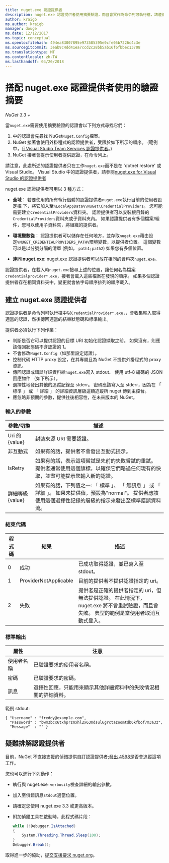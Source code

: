 ```yaml
---
title: nuget.exe 認證提供者
description: nuget.exe 認證提供者使用摘要驗證，而且會實作為命令列可執行檔，請遵循特定的慣例。
author: kraigb
ms.author: kraigb
manager: douge
ms.date: 12/12/2017
ms.topic: conceptual
ms.openlocfilehash: 494ea83007895e973585395e0cfe05b7226c4c3e
ms.sourcegitcommit: 3eab9c4dd41ea7ccd2c28bb5ab16f6fbbec13708
ms.translationtype: MT
ms.contentlocale: zh-TW
ms.lasthandoff: 04/26/2018
---
```

# <a name="authenticating-feeds-with-nugetexe-credential-providers"></a>搭配 nuget.exe 認證提供者使用的驗證摘要

*NuGet 3.3 +*

當`nuget.exe`需要使用摘要驗證的認證會以下列方式尋找它們：

1. 中的認證會先尋找 NuGet`Nuget.Config`檔案。
1. NuGet 接著會使用外掛程式的認證提供者，受限於如下所示的順序。 (範例中，且[Visual Studio Team Services 認證提供者](https://www.visualstudio.com/docs/package/get-started/nuget/auth#vsts-credential-provider)。)
1. NuGet 接著會提示使用者提供認證，在命令列上。

請注意，此處所述的認證提供者只在工作`nuget.exe`而不是在 'dotnet restore' 或 Visual Studio。 Visual Studio 中的認證提供者，請參閱[nuget.exe for Visual Studio 的認證提供者](nuget-credential-providers-for-visual-studio.md)

nuget.exe 認證提供者可用以 3 種方式：

- **全域**： 若要使用的所有執行個體的認證提供者`nuget.exe`執行目前的使用者設定檔 下，將它加入至`%LocalAppData%\NuGet\CredentialProviders`。 您可能需要建立`CredentialProviders`資料夾。 認證提供者可以安裝根目錄的`CredentialProviders`資料夾或子資料夾內。 如果認證提供者有多個檔案/組件，您可以使用子資料夾，將組織的提供者。

- **環境變數從**： 認證提供者可以儲存在任何地方，並存取`nuget.exe`藉由設定`%NUGET_CREDENTIALPROVIDERS_PATH%`環境變數，以提供者位置。 這個變數可以是以分號分隔的清單 (例如， `path1;path2`) 如果您有多個位置。

- **連同 nuget.exe**: nuget.exe 認證提供者可以放在相同的資料夾`nuget.exe`。

認證提供者，在載入時`nuget.exe`搜尋上述的位置，讓任何名為檔案`credentialprovider*.exe`，接著會載入這些檔案在發現的順序。 如果多個認證提供者存在相同資料夾中，變更就會依字母順序排列的順序載入。

## <a name="creating-a-nugetexe-credential-provider"></a>建立 nuget.exe 認證提供者

認證提供者是命令列可執行檔中以`CredentialProvider*.exe`，，會收集輸入取得適當的認證，然後傳回適當的結束狀態碼和標準輸出。

提供者必須執行下列作業：

- 判斷是否它可以提供認證的目標 URI 初始化認證擷取之前。 如果沒有，則應該傳回狀態碼不含認證的 1。
- 不會修改`Nuget.Config`（如那里設定認證）。
- 控制代碼 HTTP proxy 設定，在其專屬且為 NuGet 不提供外掛程式的 proxy 資訊。
- 傳回認證或錯誤詳細資料給`nuget.exe`寫入 stdout、 使用 utf-8 編碼的 JSON 回應物件 （如下所示）。
- 選擇性地發出其他的追蹤記錄至 stderr。 密碼應該寫入至 stderr，因為在 「 標準 」 或 「 詳細 」 的詳細資訊層級這類追蹤所 nuget 傳到主控台。
- 應忽略非預期的參數，提供往後相容性，在未來版本的 NuGet。

### <a name="input-parameters"></a>輸入的參數

| 參數/切換 |描述|
|----------------|-----------|
| Uri 的 {value} | 封裝來源 URI 需要認證。|
| 非互動式 | 如果有的話，提供者不會發出互動式提示。 |
| IsRetry | 如果有的話，表示這項嘗試是先前的失敗嘗試的重試。 提供者通常使用這個旗標，以確保它們略過任何現有的快取，並盡可能提示您輸入新的認證。|
| 詳細等級 {value} | 如果有的話，下列值之一: 「 標準 」、 「 無訊息 」 或 「 詳細 」。 如果未提供值，預設為"normal"。 提供者應該使用這個選擇性記錄的層級的指示來發出至標準錯誤資料流。 |

### <a name="exit-codes"></a>結束代碼

| 程式碼 |結果 | 描述 |
|----------------|-----------|-----------|
| 0 | 成功 | 已成功取得認證，並已寫入至 stdout。|
| 1 | ProviderNotApplicable | 目前的提供者不提供認證指定的 uri。|
| 2 | 失敗 | 提供者是正確的提供者指定的 uri，但無法提供認證。 在此情況下，nuget.exe 將不會重試驗證，而且會失敗。 典型的範例是當使用者取消互動式登入。 |

### <a name="standard-output"></a>標準輸出

| 屬性 |注意|
|----------------|-----------|
| 使用者名稱 | 已驗證要求的使用者名稱。|
| 密碼 | 已驗證要求的密碼。|
| 訊息 | 選擇性回應，只能用來顯示其他詳細資料中的失敗情況相關的詳細資料。 |

範例 stdout:

    { "Username" : "freddy@example.com",
      "Password" : "bwm3bcx6txhprzmxhl2x63mdsul6grctazoomtdb6kfbof7m3a3z",
      "Message"  : "" }

## <a name="troubleshooting-a-credential-provider"></a>疑難排解認證提供者

目前，NuGet 不直接支援的偵錯提供自訂認證提供者;[發出 4598](https://github.com/NuGet/Home/issues/4598)是否會追蹤這項工作。

您也可以進行下列動作：

- 執行與 nuget.exe`-verbosity`檢查詳細的輸出參數。
- 加入至偵錯訊息`stdout`適當位置。
- 請確定您使用 nuget.exe 3.3 或更高版本。
- 附加偵錯工具在啟動時，此程式碼片段：

    ```cs
    while (!Debugger.IsAttached)
    {
        System.Threading.Thread.Sleep(100);
    }
    Debugger.Break();
    ```

取得進一步的協助，[提交支援要求 nuget.org](https://www.nuget.org/policies/Contact)。
